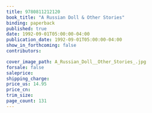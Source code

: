 ```yaml
---
title: 9780811212120
book_title: "A Russian Doll & Other Stories"
binding: paperback
published: true
date: 1992-09-01T05:00:00-04:00
publication_date: 1992-09-01T05:00:00-04:00
show_in_forthcoming: false
contributors:

cover_image_path: A_Russian_Doll__Other_Stories_.jpg
forsale: false
saleprice:
shipping_charge:
price_us: 14.95
price_cn:
trim_size:
page_count: 131
---
```


